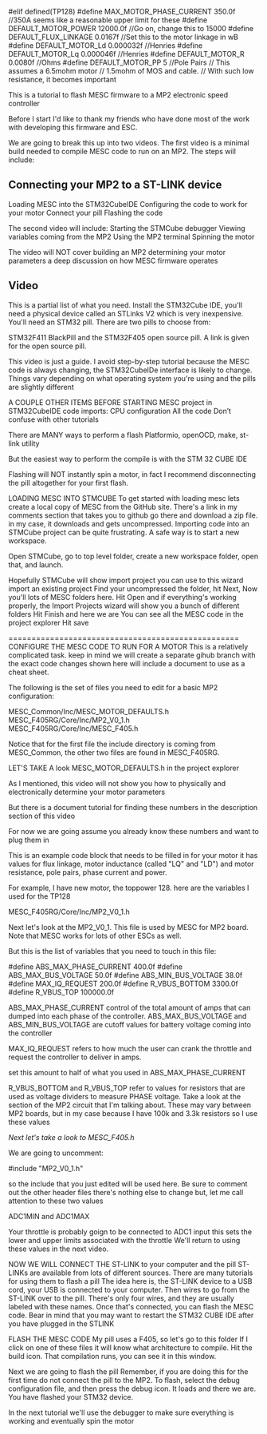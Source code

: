 #elif defined(TP128)
#define MAX_MOTOR_PHASE_CURRENT 350.0f //350A seems like a reasonable upper limit for these
#define DEFAULT_MOTOR_POWER 12000.0f   //Go on, change this to 15000
#define DEFAULT_FLUX_LINKAGE 0.0167f   //Set this to the motor linkage in wB
#define DEFAULT_MOTOR_Ld 0.000032f     //Henries
#define DEFAULT_MOTOR_Lq 0.000046f     //Henries
#define DEFAULT_MOTOR_R 0.0080f        //Ohms
#define DEFAULT_MOTOR_PP 5             //Pole Pairs
// This assumes a 6.5mohm motor
// 1.5mohm of MOS and cable.
// With such low resistance, it becomes important

This is a tutorial to flash MESC firmware to a MP2 electronic speed controller

Before I start I'd like to thank my friends who have done most of the work with developing this firmware and ESC. 

We are going to break this up into two videos. The first video is a minimal build needed to compile MESC code to run on an MP2. The steps will include:

## Connecting your MP2 to a ST-LINK device
Loading MESC into the STM32CubeIDE
Configuring the code to work for your motor
Connect your pill
Flashing the code

The second video will include:
Starting the STMCube debugger
Viewing variables coming from the MP2
Using the MP2 terminal
Spinning the motor

The video will NOT cover 
building an MP2
determining your motor parameters
a deep discussion on how MESC firmware operates

## Video 

This is a partial list of what you need. 
Install the STM32Cube IDE, you'll need a physical device called an STLinks V2 which is very inexpensive. You'll need an STM32 pill. There are two pills to choose from:

STM32F411 BlackPill and the 
STM32F405 open source pill. A link is given for the open source pill. 

This video is just a guide. I avoid step-by-step tutorial because the MESC code is always changing, the STM32CubeIDe interface is likely to change. Things vary depending on what operating system you're using and the pills are slightly different

A COUPLE OTHER ITEMS BEFORE STARTING
MESC project in STM32CubeIDE code imports:
CPU configuration
All the code
Don’t confuse with other tutorials

There are MANY ways to perform a flash
Platformio, openOCD, make, st-link utility

But the easiest way to perform the compile is with the STM 32 CUBE IDE

Flashing will NOT instantly spin a motor, in fact I recommend disconnecting the pill altogether for your first flash. 

LOADING MESC INTO STMCUBE
To get started with loading mesc
lets create a local copy of MESC from the GitHub site. 
There's a link in my comments section that takes you to github
go there and download a zip file. 
in my case, it downloads and gets uncompressed. 
Importing code into an STMCube project can be quite frustrating. 
A safe way is to start a new workspace. 

Open STMCube, go to top level folder, create a new workspace folder, open that, and launch. 

Hopefully STMCube will show import project
you can use to this wizard import an existing project
Find your uncompressed the folder, hit Next, 
Now you'll lots of MESC folders here. 
Hit Open and if everything's working properly, the Import Projects wizard will show you a bunch of different folders
Hit Finish and here we are
You can see all the MESC code in the project explorer
Hit save

==================================================
CONFIGURE THE MESC CODE TO RUN FOR A MOTOR
This is a relatively complicated task. 
keep in mind we will create a separate gihub branch with the exact code changes shown here
will include a document to use as a cheat sheet. 

The following is the set of files you need to edit for a basic MP2 configuration:

MESC_Common/Inc/MESC_MOTOR_DEFAULTS.h
MESC_F405RG/Core/Inc/MP2_V0_1.h
MESC_F405RG/Core/Inc/MESC_F405.h

Notice that for the first file the include directory is coming from MESC_Common, 
the other two files are found in MESC_F405RG. 

LET'S TAKE A look MESC_MOTOR_DEFAULTS.h in the project explorer

As I mentioned, this video will not show you how to physically  and electronically determine your motor parameters

But there is a document tutorial for finding these numbers in the description section of this video

For now we are going assume you already know these numbers and want to plug them in

This is an example code block that needs to be filled in for your motor
it has values for flux linkage, 
motor inductance (called "LQ" and "LD") and motor resistance, 
pole pairs, phase current and power. 

For example, I have new motor, the toppower 128. 
here are the variables I used for the TP128

MESC_F405RG/Core/Inc/MP2_V0_1.h

Next let's look at the MP2_V0_1. This file is used by MESC for MP2 board. Note that MESC works for lots of other ESCs as well. 

But this is the list of variables that you need to touch in this file:

#define ABS_MAX_PHASE_CURRENT 400.0f 
#define ABS_MAX_BUS_VOLTAGE 50.0f
#define ABS_MIN_BUS_VOLTAGE 38.0f
#define MAX_IQ_REQUEST 200.0f 
#define R_VBUS_BOTTOM 3300.0f 
#define R_VBUS_TOP 100000.0f

ABS_MAX_PHASE_CURRENT control of the total amount of amps that can dumped into each phase of the controller. 
ABS_MAX_BUS_VOLTAGE and ABS_MIN_BUS_VOLTAGE are cutoff values for battery voltage coming into the controller

MAX_IQ_REQUEST refers to how much the user can crank the throttle and request the controller to deliver in amps. 

set this amount to half of what you used in ABS_MAX_PHASE_CURRENT

R_VBUS_BOTTOM and R_VBUS_TOP refer to values for resistors that are used as voltage dividers 
to measure PHASE voltage. 
Take a look at the section of the MP2 circuit that I'm talking about. 
These may vary between MP2 boards, but in my case because I have 100k and 3.3k resistors so I use these values

_Next let's take a look to MESC_F405.h_ 

We are going to uncomment:

#include "MP2_V0_1.h"

so the include that you just edited will be used here. 
Be sure to comment out the other header files
there's nothing else to change 
but, let me call attention to these two values

ADC1MIN and ADC1MAX

Your throttle is probably goign to be connected to ADC1 input
this sets the lower and upper limits associated with the throttle
We'll return to using these values in the next video. 

NOW WE WILL CONNECT THE ST-LINK to your computer and the pill
ST-LINKs are available from lots of different sources. 
There are many tutorials for using them to flash a pill
The idea here is, the ST-LINK device to a USB cord, your USB is connected to your computer. 
Then wires to go from the ST-LINK over to the pill. 
There's only four wires, and they are usually labeled with these names. 
Once that's connected, you can flash the MESC code. 
Bear in mind that you may want to restart the STM32 CUBE IDE after you have plugged in the STLINK

FLASH THE MESC CODE
My pill uses a F405, so let's go to this folder
If I click on one of these files it will know what architecture to compile. 
Hit the build icon. That compilation runs, you can see it in this window. 

Next we are going to flash the pill
Remember, if you are doing this for the first time do not connect the pill to the MP2.
To flash, select the debug configuration file, and then press the debug icon. 
It loads and there we are. You have flashed your STM32 device. 

In the next tutorial we'll use the debugger to make sure everything is working and eventually spin the motor 


